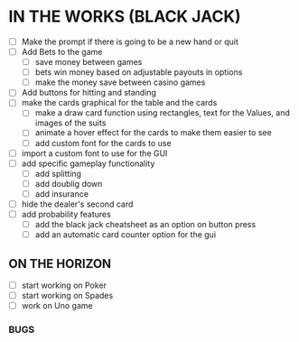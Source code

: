 # IN THE WORKS (BLACK JACK)
- [ ] Make the prompt if there is going to be a new hand or quit
- [ ] Add Bets to the game
    - [ ] save money between games
    - [ ] bets win money based on adjustable payouts in options
    - [ ] make the money save between casino games
- [ ] Add buttons for hitting and standing 
- [ ] make the cards graphical for the table and the cards
    - [ ] make a draw card function using rectangles, text for the Values, and images of the suits
    - [ ] animate a hover effect for the cards to make them easier to see
    - [ ] add custom font for the cards to use
- [ ] import a custom font to use for the GUI
- [ ] add specific gameplay functionality
    - [ ] add splitting
    - [ ] add doublig down
    - [ ] add insurance
- [ ] hide the dealer's second card 
- [ ] add probability features
    - [ ] add the black jack cheatsheet as an option on button press
    - [ ] add an automatic card counter option for the gui
## ON THE HORIZON
- [ ] start working on Poker
- [ ] start working on Spades
- [ ] work on Uno game
### BUGS
